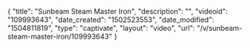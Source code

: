 {
    "title": "Sunbeam Steam Master Iron",
    "description": "",
    "videoid": "109993643",
    "date_created": "1502523553",
    "date_modified": "1504811819",
    "type": "captivate",
    "layout": "video",
    "url": "\/v\/sunbeam-steam-master-iron\/109993643"
}
